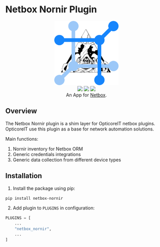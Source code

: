 # Netbox Nornir Plugin

<p align="center">
  <img src="https://raw.githubusercontent.com/opticore/netbox-nornir/main/docs/assets/netbox_nornir.png" class="logo" height="200px">
  <br>
  <a href="https://github.com/opticore/netbox-nornir/actions"><img src="https://github.com/opticore/netbox-nornir/actions/workflows/ci_integration.yml/badge.svg?branch=main"></a>
  <a href="https://pypi.org/project/netbox-nornir/"><img src="https://img.shields.io/pypi/v/netbox-nornir"></a>
  <a href="https://pypi.org/project/netbox-nornir/"><img src="https://img.shields.io/pypi/dm/netbox-nornir"></a>
  <br>
  An App for <a href="https://github.com/netbox-community/netbox">Netbox</a>.
</p>

## Overview

The Netbox Nornir plugin is a shim layer for OpticoreIT netbox plugins. OpticoreIT use this plugin as a base for network automation solutions.

Main functions:

  1) Nornir inventory for Netbox ORM
  2) Generic credentials integrations
  3) Generic data collection from different device types

## Installation

1. Install the package using pip:

``` bash
pip install netbox-nornir
```

2. Add plugin to `PLUGINS` in configuration:

``` python
PLUGINS = [
    ...
    "netbox_nornir",
    ...
]
```
